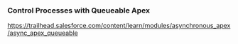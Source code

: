 ### Control Processes with Queueable Apex
https://trailhead.salesforce.com/content/learn/modules/asynchronous_apex/async_apex_queueable
